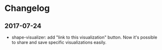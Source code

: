 # Changelog

## 2017-07-24
- shape-visualizer: add "link to this visualization" button. Now it's possible
  to share and save specific visualizations easily.
